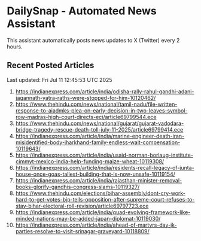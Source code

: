 # DailySnap - Automated News Assistant

This assistant automatically posts news updates to X (Twitter) every 2 hours.

## Recent Posted Articles

Last updated: Fri Jul 11 12:45:53 UTC 2025

1. https://indianexpress.com/article/india/odisha-rally-rahul-gandhi-adani-jagannath-yatra-raths-were-stopped-for-him-10120462/
2. https://www.thehindu.com/news/national/tamil-nadu/file-written-response-to-aiadmks-plea-on-early-decision-in-two-leaves-symbol-row-madras-high-court-directs-eci/article69799544.ece
3. https://www.thehindu.com/news/national/gujarat/gujarat-vadodara-bridge-tragedy-rescue-death-toll-july-11-2025/article69799414.ece
4. https://indianexpress.com/article/india/marine-engineer-death-iran-misidentified-body-jharkhand-family-endless-wait-compensation-10119643/
5. https://indianexpress.com/article/india/usaid-norman-borlaug-institute-cimmyt-mexico-india-help-funding-maize-wheat-10119308/
6. https://indianexpress.com/article/india/residents-recall-legacy-of-junta-house-once-goas-tallest-building-that-is-now-unsafe-10119154/
7. https://indianexpress.com/article/india/rajasthan-minister-removal-books-glorify-gandhis-congress-slams-10119327/
8. https://www.thehindu.com/elections/bihar-assembly/dont-cry-work-hard-to-get-votes-bjp-tells-opposition-after-supreme-court-refuses-to-stay-bihar-electoral-roll-revision/article69797723.ece
9. https://indianexpress.com/article/india/quad-evolving-framework-like-minded-nations-may-be-added-japan-diplomat-10119030/
10. https://indianexpress.com/article/india/ahead-of-martyrs-day-jk-parties-resolve-to-visit-srinagar-graveyard-10118809/
